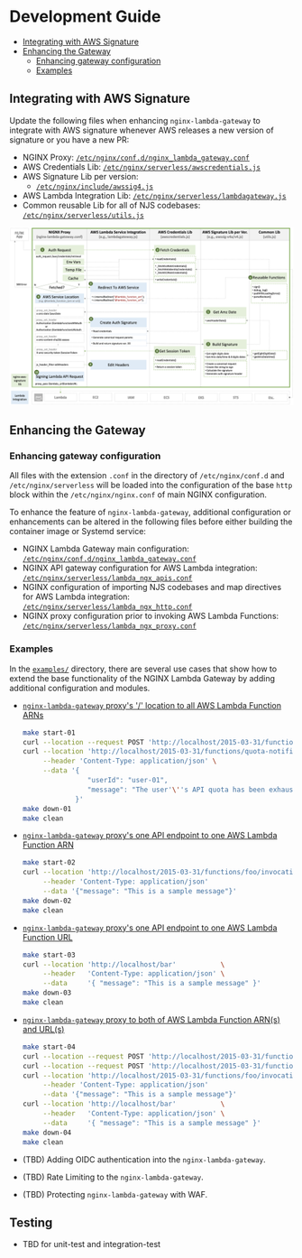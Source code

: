 # Development Guide

- [Integrating with AWS Signature](#integrating-with-aws-signature)
- [Enhancing the Gateway](#enhancing-the-gateway)
  - [Enhancing gateway configuration](#enhancing-gateway-configuration)
  - [Examples](#examples)


## Integrating with AWS Signature

Update the following files when enhancing `nginx-lambda-gateway` to integrate with AWS signature whenever AWS releases a new version of signature or you have a new PR:

- NGINX Proxy: [`/etc/nginx/conf.d/nginx_lambda_gateway.conf`](../common/etc/nginx/conf.d/nginx_lambda_gateway.conf)
- AWS Credentials Lib: [`/etc/nginx/serverless/awscredentials.js`](../common/lambda-core/awscredentials.js)
- AWS Signature Lib per version:
  - [`/etc/nginx/include/awssig4.js`](../common/lambda-core/awssig4.js)
- AWS Lambda Integration Lib: [`/etc/nginx/serverless/lambdagateway.js`](../common/lambda-core/lambdagateway.js)
- Common reusable Lib for all of NJS codebases: [`/etc/nginx/serverless/utils.js`](../common/lambda-core/utils.js)

![](../docs/img/nginx-lambda-gateway-aws-signature-integration.png)

## Enhancing the Gateway

### Enhancing gateway configuration

All files with the extension `.conf` in the directory of `/etc/nginx/conf.d` and `/etc/nginx/serverless` will be loaded into the configuration of the base `http` block within the `/etc/nginx/nginx.conf` of main NGINX configuration.

To enhance the feature of `nginx-lambda-gateway`, additional configuration or enhancements can be altered in the following files before either building the container image or Systemd service:

- NGINX Lambda Gateway main configuration: [`/etc/nginx/conf.d/nginx_lambda_gateway.conf`](../common/etc/nginx/conf.d/nginx_lambda_gateway.conf)
- NGINX API gateway configuration for AWS Lambda integration: [`/etc/nginx/serverless/lambda_ngx_apis.conf`](../common/lambda-core/lambda_ngx_apis.conf)
- NGINX configuration of importing NJS codebases and map directives for AWS Lambda integration: [`/etc/nginx/serverless/lambda_ngx_http.conf`](../common/lambda-core/lambda_ngx_http.conf)
- NGINX proxy configuration prior to invoking AWS Lambda Functions: [`/etc/nginx/serverless/lambda_ngx_proxy.conf`](../common/lambda-core/lambda_ngx_proxy.conf)

### Examples

In the [`examples/`](../examples/) directory, there are several use cases that show how to extend the base functionality of the NGINX Lambda Gateway by adding additional configuration and modules.

- [`nginx-lambda-gateway` proxy's '/' location to all AWS Lambda Function ARNs](../examples/01-all-lambda-function-arns/)
  ```bash
  make start-01
  curl --location --request POST 'http://localhost/2015-03-31/functions/foo/invocations'
  curl --location 'http://localhost/2015-03-31/functions/quota-notification/invocations' \
       --header 'Content-Type: application/json' \
       --data '{ 
                  "userId": "user-01",
                  "message": "The user'\''s API quota has been exhausted" 
               }'
  make down-01
  make clean
  ```

- [`nginx-lambda-gateway` proxy's one API endpoint to one AWS Lambda Function ARN](../examples/02-one-lambda-function-arn/)
  ```bash
  make start-02
  curl --location 'http://localhost/2015-03-31/functions/foo/invocations' \
       --header 'Content-Type: application/json'                          \
       --data '{"message": "This is a sample message"}'
  make down-02
  make clean
  ```

- [`nginx-lambda-gateway` proxy's one API endpoint to one AWS Lambda Function URL](../examples/03-one-lambda-function-url/)
  ```bash
  make start-03
  curl --location 'http://localhost/bar'           \
       --header   'Content-Type: application/json' \
       --data     '{ "message": "This is a sample message" }'
  make down-03
  make clean
  ```

- [`nginx-lambda-gateway` proxy to both of AWS Lambda Function ARN(s) and URL(s)](../examples/04-lambda-function-arn-url/)
  ```bash
  make start-04
  curl --location --request POST 'http://localhost/2015-03-31/functions/foo/invocations'
  curl --location --request POST 'http://localhost/2015-03-31/functions/bar/invocations'
  curl --location 'http://localhost/2015-03-31/functions/foo/invocations' \
       --header 'Content-Type: application/json'                          \
       --data '{"message": "This is a sample message"}'
  curl --location 'http://localhost/bar'           \
       --header   'Content-Type: application/json' \
       --data     '{ "message": "This is a sample message" }'
  make down-04
  make clean
  ```

- (TBD) Adding OIDC authentication into the `nginx-lambda-gateway`.
- (TBD) Rate Limiting to the `nginx-lambda-gateway`.
- (TBD) Protecting `nginx-lambda-gateway` with WAF.

## Testing

- TBD for unit-test and integration-test
